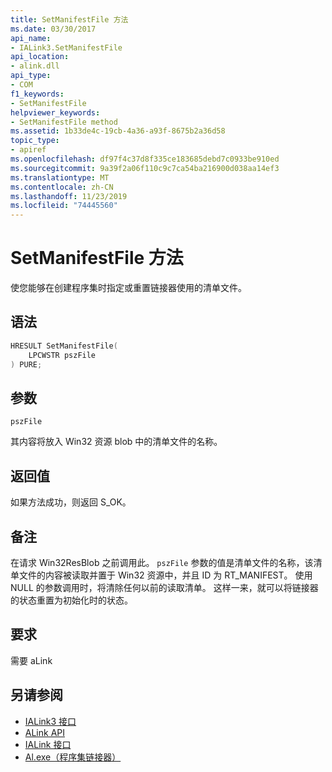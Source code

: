```yaml
---
title: SetManifestFile 方法
ms.date: 03/30/2017
api_name:
- IALink3.SetManifestFile
api_location:
- alink.dll
api_type:
- COM
f1_keywords:
- SetManifestFile
helpviewer_keywords:
- SetManifestFile method
ms.assetid: 1b33de4c-19cb-4a36-a93f-8675b2a36d58
topic_type:
- apiref
ms.openlocfilehash: df97f4c37d8f335ce183685debd7c0933be910ed
ms.sourcegitcommit: 9a39f2a06f110c9c7ca54ba216900d038aa14ef3
ms.translationtype: MT
ms.contentlocale: zh-CN
ms.lasthandoff: 11/23/2019
ms.locfileid: "74445560"
---
```

# <a name="setmanifestfile-method"></a>SetManifestFile 方法
使您能够在创建程序集时指定或重置链接器使用的清单文件。  
  
## <a name="syntax"></a>语法  
  
```cpp  
HRESULT SetManifestFile(  
    LPCWSTR pszFile  
) PURE;  
```  
  
## <a name="parameters"></a>参数  
 `pszFile`  
  
 其内容将放入 Win32 资源 blob 中的清单文件的名称。  
  
## <a name="return-value"></a>返回值  
 如果方法成功，则返回 S_OK。  
  
## <a name="remarks"></a>备注  
 在请求 Win32ResBlob 之前调用此。 `pszFile` 参数的值是清单文件的名称，该清单文件的内容被读取并置于 Win32 资源中，并且 ID 为 RT_MANIFEST。 使用 NULL 的参数调用时，将清除任何以前的读取清单。 这样一来，就可以将链接器的状态重置为初始化时的状态。  
  
## <a name="requirements"></a>要求  
 需要 aLink  
  
## <a name="see-also"></a>另请参阅

- [IALink3 接口](ialink3-interface.md)
- [ALink API](index.md)
- [IALink 接口](ialink-interface.md)
- [Al.exe（程序集链接器）](../../tools/al-exe-assembly-linker.md)
